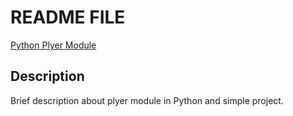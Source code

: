 # README FILE

[Python Plyer Module](./Python_Plyer_Module.ipynb)

## Description
Brief description about plyer module in Python and simple project.